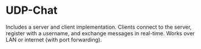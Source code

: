 # UDP-Chat
Includes a server and client implementation. Clients connect to the server, register with a username, and exchange messages in real-time. Works over LAN or internet (with port forwarding).
